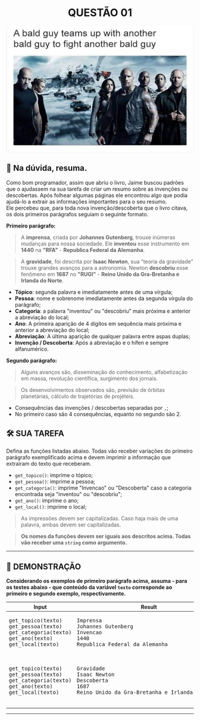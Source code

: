 <div align="center">
  <h1>QUESTÃO 01</h1>
    <img src="../../assets/velozes.jpg" align="center" style="width: 600px; height: 340px;" />
  </p>
</div>

## 📝 Na dúvida, resuma.

Como bom programador, assim que abriu o livro, Jaime buscou padrões que o ajudassem na sua tarefa de criar um resumo sobre as invenções ou descobertas. Após folhear algumas páginas ele encontrou algo que podia ajudá-lo a extrair as informações importantes para o seu resumo.  
Ele percebeu que, para toda nova invenção/descoberta que o livro citava, os dois primeiros parágrafos seguiam o seguinte formato.

**Primeiro parágrafo:**

>A **imprensa**, criada por **Johannes Gutenberg**, trouxe inúmeras mudanças para nossa sociedade. Ele **inventou** esse instrumento em **1440** na **"RFA"** - **Republica Federal da Alemanha**.

>A **gravidade**, foi descrita por **Isaac Newton**, sua "teoria da gravidade" trouxe grandes avanços para a astronomia. Newton **descobriu** esse fenômeno em **1687** no **"RUGI"** - **Reino Unido da Gra-Bretanha e Irlanda do Norte**.

- **Tópico**: segunda palavra e imediatamente antes de uma vírgula;
- **Pessoa**: nome e sobrenome imediatamente antes da segunda vírgula do parágrafo;
- **Categoria**: a palavra "inventou" ou "descobriu" mais próxima e anterior a abreviação do local;
- **Ano**: A primeira aparição de 4 dígitos em sequência mais próxima e anterior a abreviação do local;
- **Abreviação**: A última aparição de qualquer palavra entre aspas duplas;
- **Invenção / Descoberta**: Após a abreviação e o hífen e sempre alfanumérico.

**Segundo parágrafo:**

> Alguns avanços são, disseminação do conhecimento,  alfabetização em massa, revolução científica, surgimento dos jornais.

> Os desenvolvimentos observados são, previsão de órbitas planetárias, cálculo de trajetórias de projéteis.

- Consequências das invenções / descobertas separadas por `,`;
- No primeiro caso são 4 consequências, equanto no segundo são 2.


## 🛠️ SUA TAREFA

Defina as funções listadas abaixo. Todas vão receber variações do primeiro parágrafo exemplificado acima e devem imprimir a informação que extrairam do texto que receberam.

- `get_topico()`: imprime o tópico;
- `get_pessoa()`: imprime a pessoa;
- `get_categoria()`: imprime "Invencao" ou "Descoberta" caso a categoria encontrada seja "inventou" ou "descobriu";
- `get_ano()`: imprime o ano;
- `get_local()`: imprime o local;

>As impressões devem ser capitalizadas. Caso haja mais de uma palavra, ambas devem ser capitalizadas.

>**Os nomes da funções devem ser iguais aos descritos acima. Todas vão receber uma `string` como argumento.**

---

## 👀 DEMONSTRAÇÃO

**Considerando os exemplos de primeiro parágrafo acima, assuma - para os testes abaixo - que conteúdo da variável `texto` corresponde ao primeiro e segundo exemplo, respectivamente.**
<table>

<thead>
    <tr>
        <th>Input</th>
        <th>Result</th>
    </tr>
</thead>

<tbody>
    <!– Primeiro Teste –>
    <tr>
        <!– Inputs –>
        <td><pre>get_topico(texto)
get_pessoa(texto)
get_categoria(texto)
get_ano(texto)
get_local(texto)
        </pre></td>
        <!– Outputs –>
        <td><pre>Imprensa
Johannes Gutenberg
Invencao
1440
Republica Federal da Alemanha
        </pre></td>
    </tr>
    <!––>
    <!– Segundo Teste –>
    <tr>
        <!– Inputs –>
        <td><pre>get_topico(texto)
get_pessoa(texto)
get_categoria(texto)
get_ano(texto)
get_local(texto)
        </pre></td>
        <!– Outputs –>
        <td><pre>Gravidade
Isaac Newton
Descoberta
1687
Reino Unido da Gra-Bretanha e Irlanda do Norte
        </pre></td>
    </tr>
</tbody>

</table>

---
